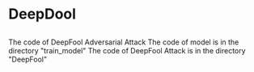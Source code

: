 # DeepDool
##
The code of DeepFool Adversarial Attack
The code of model is in the directory "train_model"
The code of DeepFool Attack is in the directory "DeepFool"

